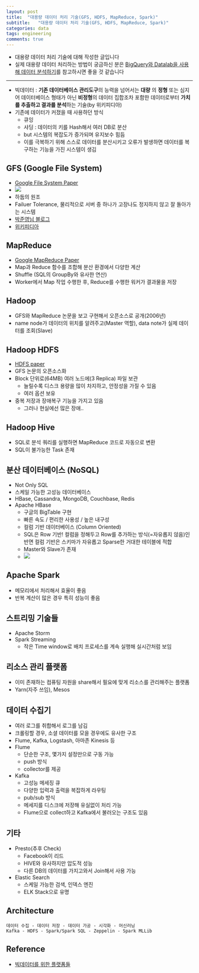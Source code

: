 ```yaml
---
layout: post
title:  "대용량 데이터 처리 기술(GFS, HDFS, MapReduce, Spark)"
subtitle:   "대용량 데이터 처리 기술(GFS, HDFS, MapReduce, Spark)"
categories: data
tags: engineering
comments: true
---
```


- 대용량 데이터 처리 기술에 대해 작성한 글입니다
- 실제 대용량 데이터 처리하는 방법이 궁금하신 분은 [BigQuery와 Datalab을 사용해 데이터 분석하기](https://zzsza.github.io/gcp/2018/08/02/bigquery-and-datalab/)를 참고하시면 좋을 것 같습니다

---

- 빅데이터 : **기존 데이터베이스 관리도구**의 능력을 넘어서는 **대량** 의 **정형** 또는 심지어 데이터베이스 형태가 아닌 **비정형**의 데이터 집합조차 포함한 데이터로부터 **가치를 추출하고 결과를 분석**하는 기술(by 위키피디아)
- 기존에 데이터가 커졌을 때 사용하던 방식
	- 큐잉
	- 샤딩 : 데이터의 키를 Hash해서 여러 DB로 분산
	- but 시스템의 복잡도가 증가되며 유지보수 힘듬
	- 이를 극복하기 위해 스스로 데이터를 분산시키고 오류가 발생하면 데이터를 복구하는 기능을 가진 시스템이 생김 	

## GFS (Google File System)
- [Google File System Paper](https://static.googleusercontent.com/media/research.google.com/ko//archive/gfs-sosp2003.pdf)
- <img src="https://www.dropbox.com/s/veqxbvuk2oefm96/%EC%8A%A4%ED%81%AC%EB%A6%B0%EC%83%B7%202018-05-26%2013.53.43.png?raw=1">
- 하둡의 원조
- Failuer Tolerance, 물리적으로 서버 중 하나가 고장나도 정지하지 않고 잘 돌아가는 시스템
- [박준영님 블로그](https://swalloow.github.io/map-reduce)
- [위키피디아](https://ko.wikipedia.org/wiki/%EA%B5%AC%EA%B8%80_%ED%8C%8C%EC%9D%BC_%EC%8B%9C%EC%8A%A4%ED%85%9C)

## MapReduce
- [Google MapReduce Paper](https://research.google.com/archive/mapreduce-osdi04.pdf)
- Map과 Reduce 함수를 조합해 분산 환경에서 다양한 계산
- Shuffle (SQL의 GroupBy와 유사한 연산)
- Worker에서 Map 작업 수행한 후, Reduce를 수행한 워커가 결과물을 저장

## Hadoop
- GFS와 MapReduce 논문을 보고 구현해서 오픈소스로 공개(2006년)
- name node가 데이터의 위치를 알려주고(Master 역할), data note가 실제 데이터를 조회(Slave)

## Hadoop HDFS
- [HDFS paper](http://storageconference.us/2010/Papers/MSST/Shvachko.pdf)
- GFS 논문의 오픈소스화
- Block 단위로(64MB) 여러 노드에(3 Replica) 파일 보관
	- 늘릴수록 디스크 용량을 많이 차지하고, 안정성을 가질 수 있음
	- 여러 옵션 보유
- 중복 저장과 장애복구 기능을 가지고 있음
	- 그러나 현실에선 많은 장애..

## Hadoop Hive
- SQL로 분석 쿼리를 실행하면 MapReduce 코드로 자동으로 변환	
- SQL이 불가능한 Task 존재

## 분산 데이터베이스 (NoSQL)
- Not Only SQL
- 스케일 가능한 고성능 데이터베이스
- HBase, Cassandra, MongoDB, Couchbase, Redis
- Apache HBase
	- 구글의 BigTable 구현
	- 빠른 속도 / 편리한 사용성 / 높은 내구성
	- 컬럼 기반 데이터베이스 (Column Oriented)
	- SQL은 Row 기반! 컬럼을 정해두고 Row를 추가하는 방식(=자유롭지 않음)인 반면 컬럼 기반은 스키마가 자유롭고 Sparse한 거대한 테이블에 적합
	- Master와 Slave가 존재
	- <img src="http://saphanatutorial.com/wp-content/uploads/2013/09/Difference-between-Column-based-and-Row-based-Tables.png">
 
## Apache Spark
- 메모리에서 처리해서 효율이 좋음
- 반복 계산이 많은 경우 특히 성능이 좋음


## 스트리밍 기술들
- Apache Storm
- Spark Streaming
	- 작은 Time window로 배치 프로세스를 계속 실행해 실시간처럼 보임

## 리소스 관리 플랫폼
- 이미 존재하는 컴퓨팅 자원을 share해서 필요에 맞게 리소스를 관리해주는 플랫폼
- Yarn(자주 쓰임), Mesos 

## 데이터 수집기
- 여러 로그를 취합해서 로그를 남김
- 크롤링할 경우, 소셜 데이터를 모을 경우에도 유사한 구조
- Flume, Kafka, Logstash, 아마존 Kinesis 등
- Flume
	- 단순한 구조, 몇가지 설정만으로 구동 가능 
	- push 방식
	- collector를 제공
- Kafka
	- 고성능 메세징 큐 
	- 다양한 입력과 출력을 복잡하게 라우팅
	- pub/sub 방식
	- 메세지를 디스크에 저장해 유실없이 처리 가능
	- Flume으로 collect하고 Kafka에서 불러오는 구조도 있음

## 기타
- Presto(추후 Check)
	- Facebook이 리드
	- HIVE와 유사하지만 압도적 성능
	- 다른 DB의 데이터를 가지고와서 Join해서 사용 가능 
- Elastic Search
	- 스케일 가능한 검색, 인덱스 엔진
	- ELK Stack으로 유명 	

## Architecture
```
데이터 수집 - 데이터 저장 - 데이터 가공 - 시각화 - 머신러닝
Kafka - HDFS - Spark/Spark SQL - Zeppelin - Spark MLLib
```

## Reference
- [빅데이터를 위한 플랫폼들](https://d2.naver.com/helloworld/29533)
